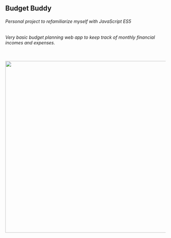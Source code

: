 ## Budget Buddy

###### Personal project to refamiliarize myself with JavaScript ES5


###### Very basic budget planning web app to keep track of monthly financial incomes and expenses.
<br>
<img src="https://user-images.githubusercontent.com/20372577/57973999-3957cc80-79a9-11e9-9838-1960f2ed7d25.png" height="539" width="1000">
